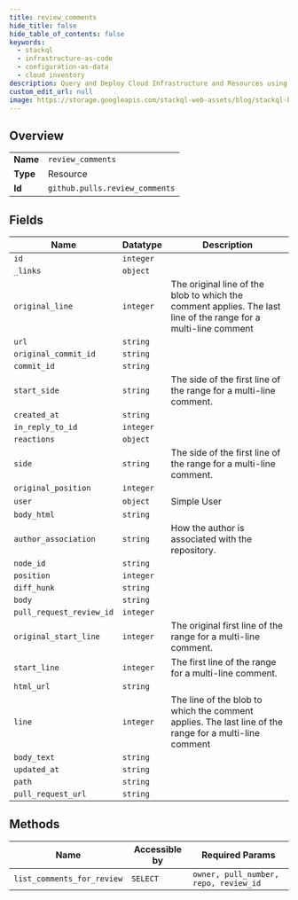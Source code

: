 ```yaml
---
title: review_comments
hide_title: false
hide_table_of_contents: false
keywords:
  - stackql
  - infrastructure-as-code
  - configuration-as-data
  - cloud inventory
description: Query and Deploy Cloud Infrastructure and Resources using SQL
custom_edit_url: null
image: https://storage.googleapis.com/stackql-web-assets/blog/stackql-blog-post-featured-image.png
---
```

  
    

## Overview
<table><tbody>
<tr><td><b>Name</b></td><td><code>review_comments</code></td></tr>
<tr><td><b>Type</b></td><td>Resource</td></tr>
<tr><td><b>Id</b></td><td><code>github.pulls.review_comments</code></td></tr>
</tbody></table>

## Fields
| Name | Datatype | Description |
| ---- | -------- | ----------- |
| `id` | `integer` |  |
| `_links` | `object` |  |
| `original_line` | `integer` | The original line of the blob to which the comment applies. The last line of the range for a multi-line comment |
| `url` | `string` |  |
| `original_commit_id` | `string` |  |
| `commit_id` | `string` |  |
| `start_side` | `string` | The side of the first line of the range for a multi-line comment. |
| `created_at` | `string` |  |
| `in_reply_to_id` | `integer` |  |
| `reactions` | `object` |  |
| `side` | `string` | The side of the first line of the range for a multi-line comment. |
| `original_position` | `integer` |  |
| `user` | `object` | Simple User |
| `body_html` | `string` |  |
| `author_association` | `string` | How the author is associated with the repository. |
| `node_id` | `string` |  |
| `position` | `integer` |  |
| `diff_hunk` | `string` |  |
| `body` | `string` |  |
| `pull_request_review_id` | `integer` |  |
| `original_start_line` | `integer` | The original first line of the range for a multi-line comment. |
| `start_line` | `integer` | The first line of the range for a multi-line comment. |
| `html_url` | `string` |  |
| `line` | `integer` | The line of the blob to which the comment applies. The last line of the range for a multi-line comment |
| `body_text` | `string` |  |
| `updated_at` | `string` |  |
| `path` | `string` |  |
| `pull_request_url` | `string` |  |
## Methods
| Name | Accessible by | Required Params |
| ---- | ------------- | --------------- |
| `list_comments_for_review` | `SELECT` | `owner, pull_number, repo, review_id` |
